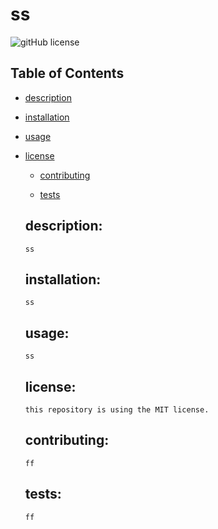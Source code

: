 
  # ss
  ![gitHub license](https://img.shields.io/badge/license-MIT-red)

  ## Table of Contents

  * [description](#description)

  * [installation](#installation)

  * [usage](#usage)

  
        
* [license](#license)


  * [contributing](#contributing)

  * [tests](#tests)

  ## description:
      ss

  ## installation:
      ss

  ## usage:
      ss

  ## license:

      this repository is using the MIT license.

  ## contributing:
      ff

  ## tests:
      ff

  